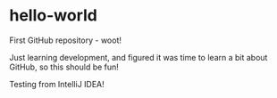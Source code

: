 # hello-world
First GitHub repository - woot!

Just learning development, and figured it was time to learn a bit about GitHub, so this should be fun!

Testing from IntelliJ IDEA!